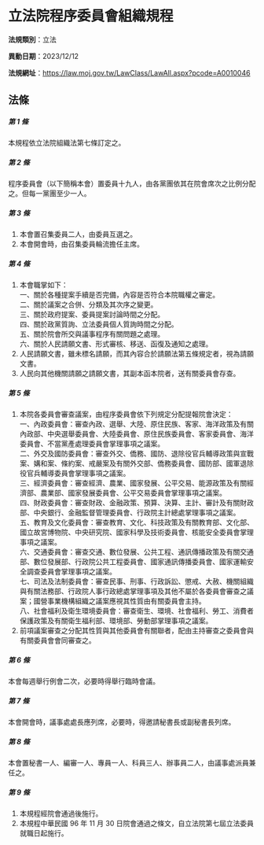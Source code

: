 # 立法院程序委員會組織規程

**法規類別**：立法

**異動日期**：2023/12/12  

**法規網址**：https://law.moj.gov.tw/LawClass/LawAll.aspx?pcode=A0010046





## 法條
##### 第 1 條
本規程依立法院組織法第七條訂定之。

##### 第 2 條
程序委員會（以下簡稱本會）置委員十九人，由各黨團依其在院會席次之比例分配之。但每一黨團至少一人。

##### 第 3 條
1. 本會置召集委員二人，由委員互選之。
1. 本會開會時，由召集委員輪流擔任主席。

##### 第 4 條
1. 本會職掌如下：  
一、關於各種提案手續是否完備，內容是否符合本院職權之審定。  
二、關於議案之合併、分類及其次序之變更。  
三、關於政府提案、委員提案討論時間之分配。  
四、關於政黨質詢、立法委員個人質詢時間之分配。  
五、關於院會所交與議事程序有關問題之處理。  
六、關於人民請願文書、形式審核、移送、函復及通知之處理。
1. 人民請願文書，雖未標名請願，而其內容合於請願法第五條規定者，視為請願文書。
1. 人民向其他機關請願之請願文書，其副本函本院者，送有關委員會存查。

##### 第 5 條
1. 本院各委員會審查議案，由程序委員會依下列規定分配提報院會決定：  
一、內政委員會：審查內政、選舉、大陸、原住民族、客家、海洋政策及有關內政部、中央選舉委員會、大陸委員會、原住民族委員會、客家委員會、海洋委員會、不當黨產處理委員會掌理事項之議案。  
二、外交及國防委員會：審查外交、僑務、國防、退除役官兵輔導政策與宣戰案、媾和案、條約案、戒嚴案及有關外交部、僑務委員會、國防部、國軍退除役官兵輔導委員會掌理事項之議案。  
三、經濟委員會：審查經濟、農業、國家發展、公平交易、能源政策及有關經濟部、農業部、國家發展委員會、公平交易委員會掌理事項之議案。  
四、財政委員會：審查財政、金融政策、預算、決算、主計、審計及有關財政部、中央銀行、金融監督管理委員會、行政院主計總處掌理事項之議案。  
五、教育及文化委員會：審查教育、文化、科技政策及有關教育部、文化部、國立故宮博物院、中央研究院、國家科學及技術委員會、核能安全委員會掌理事項之議案。  
六、交通委員會：審查交通、數位發展、公共工程、通訊傳播政策及有關交通部、數位發展部、行政院公共工程委員會、國家通訊傳播委員會、國家運輸安全調查委員會掌理事項之議案。  
七、司法及法制委員會：審查民事、刑事、行政訴訟、懲戒、大赦、機關組織與有關法務部、行政院人事行政總處掌理事項及其他不屬於各委員會審查之議案；國營事業機構組織之議案應視其性質由有關委員會主持。  
八、社會福利及衛生環境委員會：審查衛生、環境、社會福利、勞工、消費者保護政策及有關衛生福利部、環境部、勞動部掌理事項之議案。
1. 前項議案審查之分配其性質與其他委員會有關聯者，配由主持審查之委員會與有關委員會會同審查之。

##### 第 6 條
本會每週舉行例會二次，必要時得舉行臨時會議。

##### 第 7 條
本會開會時，議事處處長應列席，必要時，得邀請秘書長或副秘書長列席。

##### 第 8 條
本會置秘書一人、編審一人、專員一人、科員三人、辦事員二人，由議事處派員兼任之。

##### 第 9 條
1. 本規程經院會通過後施行。
1. 本規程中華民國 96 年 11 月 30 日院會通過之條文，自立法院第七屆立法委員就職日起施行。


